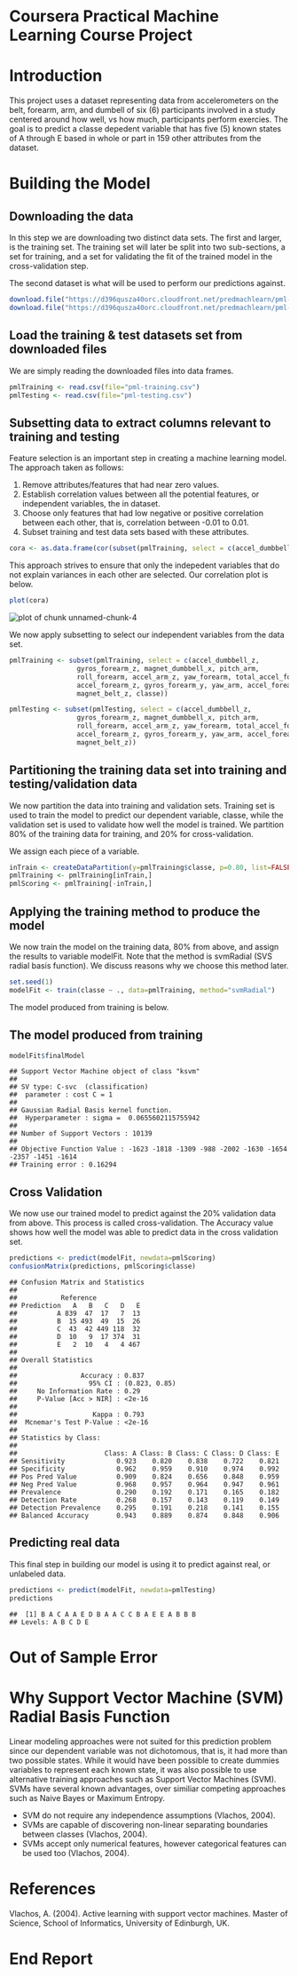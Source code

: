 Coursera Practical Machine Learning Course Project
========================================================
# Introduction
This project uses a dataset representing data from accelerometers on the belt, forearm, arm, and dumbell of six (6) participants involved in a study centered around how well, vs how much, participants perform exercies. The goal is to predict a classe depedent variable that has five (5) known states of A through E based in whole or part in 159 other attributes from the dataset.

# Building the Model
## Downloading the data
In this step we are downloading two distinct data sets. The first and larger, is the training set. The training set will later be split into two sub-sections, a set for training, and a set for validating the fit of the trained model in the cross-validation step.

The second dataset is what will be used to perform our predictions against.


```r
download.file("https://d396qusza40orc.cloudfront.net/predmachlearn/pml-training.csv", destfile="pml-training.csv")
download.file("https://d396qusza40orc.cloudfront.net/predmachlearn/pml-testing.csv", destfile="pml-testing.csv")
```

## Load the training & test datasets set from downloaded files
We are simply reading the downloaded files into data frames.

```r
pmlTraining <- read.csv(file="pml-training.csv")
pmlTesting <- read.csv(file="pml-testing.csv")
```

## Subsetting data to extract columns relevant to training and testing
Feature selection is an important step in creating a machine learning model. The approach taken as follows:
<ol>
<li>Remove attributes/features that had near zero values.</li>
<li>Establish correlation values between all the potential features, or independent variables, the in dataset.</li>
<li>Choose only features that had low negative or positive correlation between each other, that is, correlation between -0.01 to 0.01.</li>
<li>Subset training and test data sets based with these attributes.</li>
</ol>


```r
cora <- as.data.frame(cor(subset(pmlTraining, select = c(accel_dumbbell_z, gyros_forearm_z, magnet_dumbbell_x, pitch_arm, roll_forearm, accel_arm_z, yaw_forearm, total_accel_forearm, accel_forearm_z, gyros_forearm_y, yaw_arm, accel_forearm_y,  magnet_belt_z)), subset(pmlTraining, select = c(accel_dumbbell_z, gyros_forearm_z, magnet_dumbbell_x, pitch_arm, roll_forearm, accel_arm_z, yaw_forearm, total_accel_forearm, accel_forearm_z, gyros_forearm_y, yaw_arm, accel_forearm_y,  magnet_belt_z))))
```

This approach strives to ensure that only the indepedent variables that do not explain variances in each other are selected.  Our correlation plot is below.



```r
plot(cora)
```

![plot of chunk unnamed-chunk-4](figure/unnamed-chunk-4.png) 

We now apply subsetting to select our independent variables from the data set.

```r
pmlTraining <- subset(pmlTraining, select = c(accel_dumbbell_z, 
                 gyros_forearm_z, magnet_dumbbell_x, pitch_arm,
                 roll_forearm, accel_arm_z, yaw_forearm, total_accel_forearm,
                 accel_forearm_z, gyros_forearm_y, yaw_arm, accel_forearm_y,
                 magnet_belt_z, classe))

pmlTesting <- subset(pmlTesting, select = c(accel_dumbbell_z, 
                 gyros_forearm_z, magnet_dumbbell_x, pitch_arm,
                 roll_forearm, accel_arm_z, yaw_forearm, total_accel_forearm,
                 accel_forearm_z, gyros_forearm_y, yaw_arm, accel_forearm_y,
                 magnet_belt_z))
```

## Partitioning the training data set into training and testing/validation data
We now partition the data into training and validation sets. Training set is used to train the model to predict our dependent variable, classe, while the validation set is used to validate how well the model is trained. We partition 80% of the training data for training, and 20% for cross-validation.

We assign each piece of a variable.


```r
inTrain <- createDataPartition(y=pmlTraining$classe, p=0.80, list=FALSE)
pmlTraining <- pmlTraining[inTrain,]
pmlScoring <- pmlTraining[-inTrain,]
```

## Applying the training method to produce the model
We now train the model on the training data, 80% from above, and assign the results to variable modelFit. Note that the method is svmRadial (SVS radial basis function). We discuss reasons why we choose this method later.

```r
set.seed(1)
modelFit <- train(classe ~ ., data=pmlTraining, method="svmRadial")
```

The model produced from training is below.
## The model produced from training

```r
modelFit$finalModel
```

```
## Support Vector Machine object of class "ksvm" 
## 
## SV type: C-svc  (classification) 
##  parameter : cost C = 1 
## 
## Gaussian Radial Basis kernel function. 
##  Hyperparameter : sigma =  0.0655602115755942 
## 
## Number of Support Vectors : 10139 
## 
## Objective Function Value : -1623 -1818 -1309 -988 -2002 -1630 -1654 -2357 -1451 -1614 
## Training error : 0.16294
```

## Cross Validation
We now use our trained model to predict against the 20% validation data from above. This process is called cross-validation. The Accuracy value shows how well the model was able to predict data in the cross validation set.

```r
predictions <- predict(modelFit, newdata=pmlScoring)
confusionMatrix(predictions, pmlScoring$classe)
```

```
## Confusion Matrix and Statistics
## 
##           Reference
## Prediction   A   B   C   D   E
##          A 839  47  17   7  13
##          B  15 493  49  15  26
##          C  43  42 449 118  32
##          D  10   9  17 374  31
##          E   2  10   4   4 467
## 
## Overall Statistics
##                                        
##                Accuracy : 0.837        
##                  95% CI : (0.823, 0.85)
##     No Information Rate : 0.29         
##     P-Value [Acc > NIR] : <2e-16       
##                                        
##                   Kappa : 0.793        
##  Mcnemar's Test P-Value : <2e-16       
## 
## Statistics by Class:
## 
##                      Class: A Class: B Class: C Class: D Class: E
## Sensitivity             0.923    0.820    0.838    0.722    0.821
## Specificity             0.962    0.959    0.910    0.974    0.992
## Pos Pred Value          0.909    0.824    0.656    0.848    0.959
## Neg Pred Value          0.968    0.957    0.964    0.947    0.961
## Prevalence              0.290    0.192    0.171    0.165    0.182
## Detection Rate          0.268    0.157    0.143    0.119    0.149
## Detection Prevalence    0.295    0.191    0.218    0.141    0.155
## Balanced Accuracy       0.943    0.889    0.874    0.848    0.906
```

## Predicting real data
This final step in building our model is using it to predict against real, or unlabeled data.

```r
predictions <- predict(modelFit, newdata=pmlTesting)
predictions
```

```
##  [1] B A C A A E D B A A C C B A E E A B B B
## Levels: A B C D E
```

# Out of Sample Error

# Why Support Vector Machine (SVM) Radial Basis Function
Linear modeling approaches were not suited for this prediction problem since our dependent variable was not dichotomous, that is, it had more than two possible states. While it would have been possible to create dummies variables to represent each known state, it was also possible to use alternative training approaches such as Support Vector Machines (SVM).  SVMs have several known advantages, over similiar competing approaches such as Naive Bayes or Maximum Entropy.
<ul>
<li>SVM do not require any independence assumptions (Vlachos, 2004).</li>
<li>SVMs are capable of discovering non-linear separating boundaries between classes (Vlachos, 2004).</li>
<li>SVMs accept only numerical features, however categorical features can be used too (Vlachos, 2004).</li>
</ul>

# References
Vlachos, A. (2004). Active learning with support vector machines. Master of Science, School of Informatics, University of Edinburgh, UK.

# End Report
